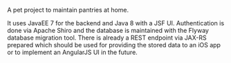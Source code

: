 A pet project to maintain pantries at home.

It uses JavaEE 7 for the backend and Java 8 with a JSF UI. Authentication is done via Apache Shiro and the database is maintained with the Flyway database migration tool.
There is already a REST endpoint via JAX-RS prepared which should be used for providing the stored data to an iOS app or to implement an AngularJS UI in the future.
